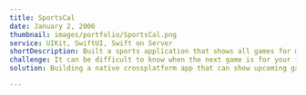 ```yaml
---
title: SportsCal
date: January 2, 2006
thumbnail: images/portfolio/SportsCal.png
service: UIKit, SwiftUI, Swift on Server
shortDescription: Built a sports application that shows all games for major American/European sports and leagues
challenge: It can be difficult to know when the next game is for your favorite teams across different sports.
solution: Building a native crossplatform app that can show upcoming games across different sports with ease

---
```


